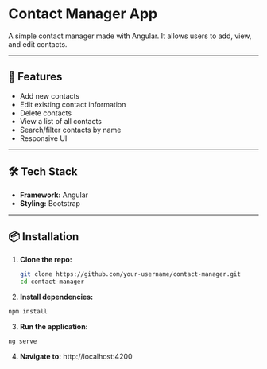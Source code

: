 # Contact Manager App

A simple contact manager made with Angular. It allows users to add, view, and edit contacts.

---

## 🚀 Features

- Add new contacts
- Edit existing contact information
- Delete contacts
- View a list of all contacts
- Search/filter contacts by name
- Responsive UI

---

## 🛠️ Tech Stack

- **Framework:** Angular
- **Styling:** Bootstrap
  
---

## 📦 Installation

1. **Clone the repo:**

   ```bash
   git clone https://github.com/your-username/contact-manager.git
   cd contact-manager
   ```

2. **Install dependencies:**

  ```bash
  npm install
  ```

3. **Run the application:**
  ```bash
  ng serve
  ```

4. **Navigate to:** http://localhost:4200


   
